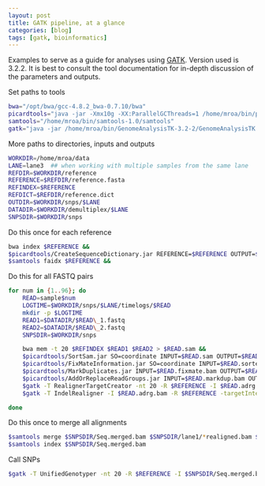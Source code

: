 ```yaml
---
layout: post
title: GATK pipeline, at a glance
categories: [blog]
tags: [gatk, bioinformatics]
---
```


Examples to serve as a guide for analyses using [GATK](https://software.broadinstitute.org/gatk/). Version used is 3.2.2. It is best to consult the tool documentation for in-depth discussion of the parameters and outputs.

Set paths to tools
```bash
bwa="/opt/bwa/gcc-4.8.2_bwa-0.7.10/bwa"
picardtools="java -jar -Xmx10g -XX:ParallelGCThreads=1 /home/mroa/bin/picard-tools-1.119"
samtools="/home/mroa/bin/samtools-1.0/samtools"
gatk="java -jar /home/mroa/bin/GenomeAnalysisTK-3.2-2/GenomeAnalysisTK.jar"
```
<!--more-->

More paths to directories, inputs and outputs
```bash
WORKDIR=/home/mroa/data
LANE=lane3  ## when working with multiple samples from the same lane
REFDIR=$WORKDIR/reference
REFERENCE=$REFDIR/reference.fasta
REFINDEX=$REFERENCE
REFDICT=$REFDIR/reference.dict
OUTDIR=$WORKDIR/snps/$LANE
DATADIR=$WORKDIR/demultiplex/$LANE
SNPSDIR=$WORKDIR/snps
```

Do this once for each reference
```bash
bwa index $REFERENCE &&
$picardtools/CreateSequenceDictionary.jar REFERENCE=$REFERENCE OUTPUT=$REFDICT &&
$samtools faidx $REFERENCE &&
```

Do this for all FASTQ pairs
```bash
for num in {1..96}; do
    READ=sample$num
    LOGTIME=$WORKDIR/snps/$LANE/timelogs/$READ
    mkdir -p $LOGTIME
    READ1=$DATADIR/$READ\_1.fastq
    READ2=$DATADIR/$READ\_2.fastq
    SNPSDIR=$WORKDIR/snps

    bwa mem -t 20 $REFINDEX $READ1 $READ2 > $READ.sam &&
    $picardtools/SortSam.jar SO=coordinate INPUT=$READ.sam OUTPUT=$READ.sorted.bam VALIDATION_STRINGENCY=LENIENT CREATE_INDEX=TRUE &&
    $picardtools/FixMateInformation.jar SO=coordinate INPUT=$READ.sorted.bam OUTPUT=$READ.fixmate.bam VALIDATION_STRINGENCY=LENIENT CREATE_INDEX=TRUE &&
    $picardtools/MarkDuplicates.jar INPUT=$READ.fixmate.bam OUTPUT=$READ.markdup.bam METRICS_FILE=$READ.metrics VALIDATION_STRINGENCY=LENIENT CREATE_INDEX=TRUE MAX_FILE_HANDLES_FOR_READ_ENDS_MAP=1000 &&
    $picardtools/AddOrReplaceReadGroups.jar INPUT=$READ.markdup.bam OUTPUT=$READ.adrg.bam RGID=$READ LB=$READ PL='Illumina' SM=$READ CN="" RGPU=$READ VALIDATION_STRINGENCY=LENIENT SO=coordinate CREATE_INDEX=TRUE &&
    $gatk -T RealignerTargetCreator -nt 20 -R $REFERENCE -I $READ.adrg.bam -o $READ.intervals &&
    $gatk -T IndelRealigner -I $READ.adrg.bam -R $REFERENCE -targetIntervals $READ.intervals -o $READ.realigned.bam

done
```

Do this once to merge all alignments
```bash
$samtools merge $SNPSDIR/Seq.merged.bam $SNPSDIR/lane1/*realigned.bam $SNPSDIR/lane2/*realigned.bam $SNPSDIR/lane3/*realigned.bam $SNPSDIR/lane4/*realigned.bam
$samtools index $SNPSDIR/Seq.merged.bam
```
Call SNPs
```bash
$gatk -T UnifiedGenotyper -nt 20 -R $REFERENCE -I $SNPSDIR/Seq.merged.bam -o $SNPSDIR/Seq.vcf.gz -glm SNP -mbq 20 --genotyping_mode DISCOVERY -out_mode EMIT_VARIANTS_ONLY
```

